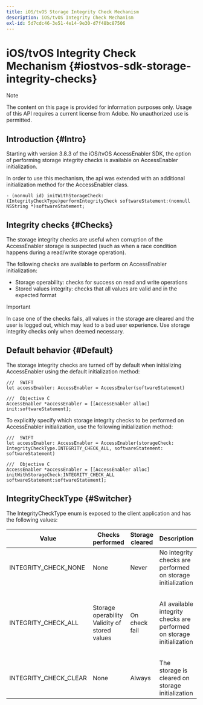 ```yaml
---
title: iOS/tvOS Storage Integrity Check Mechanism
description: iOS/tvOS Integrity Check Mechanism
exl-id: 5d7cdc46-3e51-4e14-9e30-d7f48bc87506
---
```

# iOS/tvOS Integrity Check Mechanism {#iostvos-sdk-storage-integrity-checks}

>[!NOTE]
>
>The content on this page is provided for information purposes only. Usage of this API requires a current license from Adobe. No unauthorized use is permitted.

## Introduction {#Intro}

Starting with version 3.8.3 of the iOS/tvOS AccessEnabler SDK, the option of performing storage integrity checks is available on AccessEnabler initialization.

In order to use this mechanism, the api was extended with an additional initialization method for the AccessEnabler class.

```
- (nonnull id) initWithStorageCheck:(IntegrityCheckType)performIntegrityCheck softwareStatement:(nonnull NSString *)softwareStatement;
```


## Integrity checks {#Checks}

The storage integrity checks are useful when corruption of the AccessEnabler storage is suspected (such as when a race condition happens during a read/write storage operation).

The following checks are available to perform on AccessEnabler initialization:
- Storage operability: checks for success on read and write operations
- Stored values integrity: checks that all values are valid and in the expected format

>[!IMPORTANT]
> 
>In case one of the checks fails, all values in the storage are cleared and the user is logged out, which may lead to a bad user experience. Use storage integrity checks only when deemed necessary.


## Default behavior {#Default}

The storage integrity checks are turned off by default when initializing AccessEnabler using the default initialization method:

```
///  SWIFT
let accessEnabler: AccessEnabler = AccessEnaler(softwareStatement)

///  Objective C
AccessEnabler *accessEnabler = [[AccessEnabler alloc] init:softwareStatement];
```

To explicitly specify which storage integrity checks to be performed on AccessEnabler initialization, use the following initialization method:

```
///  SWIFT
let accessEnabler: AccessEnabler = AccessEnabler(storageCheck: IntegrityCheckType.INTEGRITY_CHECK_ALL, softwareStatement: softwareStatement)

///  Objective C
AccessEnabler *accessEnabler = [[AccessEnabler alloc] initWithStorageCheck:INTEGRITY_CHECK_ALL softwareStatement:softwareStatement];
```


## IntegrityCheckType {#Switcher}

The IntegrityCheckType enum is exposed to the client application and has the following values:

| Value                 | Checks performed                                    | Storage cleared | Description                                                            | Recommended use case                                                                                                     |
|-----------------------|-----------------------------------------------------|-----------------|------------------------------------------------------------------------|--------------------------------------------------------------------------------------------------------------------------|
| INTEGRITY_CHECK_NONE  | None                                                | Never           | No integrity checks are performed on storage initialization            | When the SDK flows are working as expected                                                                               |
| INTEGRITY_CHECK_ALL   | Storage operability <br/> Validity of stored values | On check fail   | All available integrity checks are performed on storage initialization | When corruption of SDK storage is suspected. <br/> In case any of the integrity checks fail, the user will be logged out |
| INTEGRITY_CHECK_CLEAR | None                                                | Always          | The storage is cleared on storage initialization                       | When the SDK flows cannot be completed as expected                                                                       |

